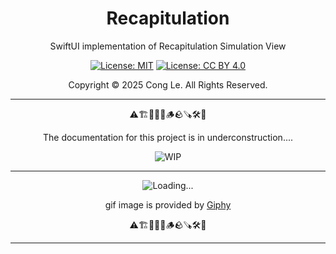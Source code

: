 <div align="center">
	<h1>
		<strong>Recapitulation</strong>
	</h1>
    <p>SwiftUI implementation of Recapitulation Simulation View</p>
	
[![License: MIT](https://img.shields.io/badge/License-MIT-yellow.svg)](LICENSE) [![License: CC BY 4.0](https://licensebuttons.net/l/by/4.0/88x31.png)](LICENSE-CC-BY)

Copyright © 2025 Cong Le. All Rights Reserved.

 
</div>



---

<div align="center">
	
⚠️🏗️🚧🦺🧱🪵🪨🪚🛠️👷

The documentation for this project is in underconstruction....


![WIP](https://media1.giphy.com/media/v1.Y2lkPTc5MGI3NjExNnljNHM4ejg3Nndhd2c4b3psYzlxZzIzcXF6bHVsMGljZmc4NnZ6dCZlcD12MV9pbnRlcm5hbF9naWZfYnlfaWQmY3Q9Zw/dU0iXDmvifmu3Ab9l6/giphy.gif)

---


![Loading...](https://media2.giphy.com/media/v1.Y2lkPTc5MGI3NjExOXlmcnJkMzBnZTRhaHRsa2hiMzZnZWdzYmRleXM5ZzNuNDd1MGNjcSZlcD12MV9pbnRlcm5hbF9naWZfYnlfaWQmY3Q9Zw/fsFJOxGojPXHi/giphy.gif)

gif image is provided by [Giphy](https://giphy.com)

⚠️🏗️🚧🦺🧱🪵🪨🪚🛠️👷
	
</div>

----
